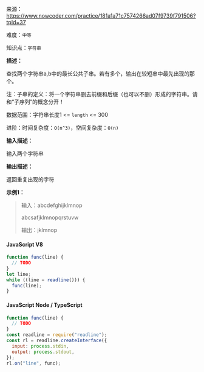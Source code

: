 来源：<https://www.nowcoder.com/practice/181a1a71c7574266ad07f9739f791506?tpId=37>

难度：`中等`

知识点：`字符串`

**描述：**

查找两个字符串a,b中的最长公共子串。若有多个，输出在较短串中最先出现的那个。

注：子串的定义：将一个字符串删去前缀和后缀（也可以不删）形成的字符串。请和“子序列”的概念分开！

数据范围：字符串长度1 <= `length` <= 300

进阶：时间复杂度：`O(n^3)`，空间复杂度：`O(n)`

**输入描述：**

输入两个字符串

**输出描述：**

返回重复出现的字符

**示例1：**

> 输入：abcdefghijklmnop
>
> abcsafjklmnopqrstuvw
>
> 输出：jklmnop

<!-- tabs:start -->

#### **JavaScript V8**

```javascript
function func(line) {
  // TODO
}
let line;
while ((line = readline())) {
  func(line);
}
```

#### **JavaScript Node / TypeScript**

```javascript
function func(line) {
  // TODO
}
const readline = require("readline");
const rl = readline.createInterface({
  input: process.stdin,
  output: process.stdout,
});
rl.on("line", func);
```

<!-- tabs:end -->
